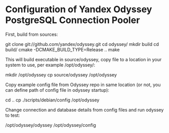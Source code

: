 # Configuration of Yandex Odyssey PostgreSQL Connection Pooler

First, build from sources:

git clone git://github.com/yandex/odyssey.git
cd odyssey/
mkdir build
cd build/
cmake -DCMAKE_BUILD_TYPE=Release ..
make

This will build executable in source/odyssey, copy file to a location in your system to use, per example /opt/odyssey/:

mkdir /opt/odyssey
cp source/odyssey /opt/odyssey

Copy example config file from Odyssey repo in same location (or not, you can define path of config file in odyssey startup):

cd ..
cp  ./scripts/debian/config /opt/odyssey

Change connection and database details from config files and run odyssey to test:

/opt/odyssey/odyssey /opt/odyssey/config


